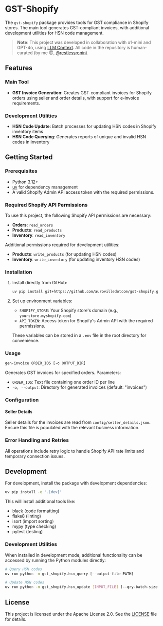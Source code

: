 # GST-Shopify

The `gst-shopify` package provides tools for GST compliance in Shopify stores. The main tool generates GST-compliant invoices, with additional development utilities for HSN code management.

> **Note**: This project was developed in collaboration with o1-mini and GPT-4o, using [LLM Context](https://github.com/cyberchitta/llm-context.py). All code in the repository is human-curated (by me 😇, [@restlessronin](https://github.com/restlessronin)).

## Features

### Main Tool
- **GST Invoice Generation**: Creates GST-compliant invoices for Shopify orders using seller and order details, with support for e-invoice requirements.

### Development Utilities
- **HSN Code Update**: Batch processes for updating HSN codes in Shopify inventory items
- **HSN Code Querying**: Generates reports of unique and invalid HSN codes in inventory

## Getting Started

### Prerequisites

- Python 3.12+
- [uv](https://github.com/astral-sh/uv) for dependency management
- A valid Shopify Admin API access token with the required permissions.

### Required Shopify API Permissions

To use this project, the following Shopify API permissions are necessary:

- **Orders**: `read_orders`
- **Products**: `read_products`
- **Inventory**: `read_inventory`

Additional permissions required for development utilities:
- **Products**: `write_products` (for updating HSN codes)
- **Inventory**: `write_inventory` (for updating inventory HSN codes)

### Installation

1. Install directly from GitHub:
   ```bash
   uv pip install git+https://github.com/aurovilledotcom/gst-shopify.git@release
   ```

2. Set up environment variables:
   - `SHOPIFY_STORE`: Your Shopify store's domain (e.g., `yourstore.myshopify.com`)
   - `API_TOKEN`: Access token for Shopify's Admin API with the required permissions.

   These variables can be stored in a `.env` file in the root directory for convenience.

### Usage

```bash
gen-invoice ORDER_IDS [-o OUTPUT_DIR]
```

Generates GST invoices for specified orders. Parameters:
- `ORDER_IDS`: Text file containing one order ID per line
- `-o, --output`: Directory for generated invoices (default: "invoices")

### Configuration

#### Seller Details
Seller details for the invoices are read from `config/seller_details.json`. Ensure this file is populated with the relevant business information.

### Error Handling and Retries

All operations include retry logic to handle Shopify API rate limits and temporary connection issues.

## Development

For development, install the package with development dependencies:
```bash
uv pip install -e ".[dev]"
```

This will install additional tools like:
- black (code formatting)
- flake8 (linting)
- isort (import sorting)
- mypy (type checking)
- pytest (testing)

### Development Utilities

When installed in development mode, additional functionality can be accessed by running the Python modules directly:

```bash
# Query HSN codes
uv run python -m gst_shopify.hsn_query [--output-file PATH]

# Update HSN codes
uv run python -m gst_shopify.hsn_update [INPUT_FILE] [--qry-batch-size INTEGER]
```

## License

This project is licensed under the Apache License 2.0. See the [LICENSE](LICENSE) file for details.
